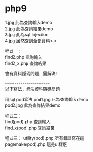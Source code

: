 # php9
1.jpg 此為查詢輸入demo<br>
2.jpg 此為查詢結果demo<br>
3.jpg 此為sql injection<br>
4.jpg 居然查到全部資料>.< <br>

程式一：<br>
find2.php 查詢輸入<br>
find2_x.php 查詢結果<br>

會有資料隱碼問題，需解決!

-----------------------<br>
以下寫法，解決資料隱碼問題

用sql pod寫法
pod1.jpg 此為查詢輸入demo<br>
pod2.jpg 此為查詢結果demo<br>

程式二：<br>
find(pod).php 查詢輸入<br>
find_x(pod).php 查詢結果<br>

程式三：
utility(pod).php 所有錯誤寫在這 <br>
pagemake(pod).php 這是ui樣版





